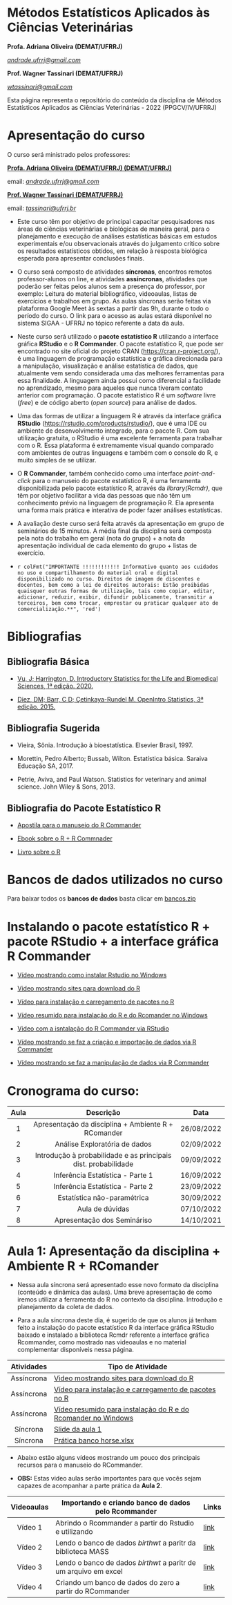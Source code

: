 # Métodos Estatísticos Aplicados às Ciências Veterinárias

**Profa. Adriana Oliveira (DEMAT/UFRRJ)**

*[andrade.ufrrj@gmail.com ](andrade.ufrrj@gmail.com )*

**Prof. Wagner Tassinari (DEMAT/UFRRJ)**

*[wtassinari@gmail.com](wtassinari@gmail.com)*

Esta página representa o repositório do conteúdo da disciplina de Métodos Estatísticos Aplicados as Ciências Veterinárias - 2022 (PPGCV/IV/UFRRJ)

# Apresentação do curso

O curso será ministrado pelos professores:

[**Profa. Adriana Oliveira (DEMAT/UFRRJ) (DEMAT/UFRRJ)**](https://institucional.ufrrj.br/ruralpesquisa/adriana-oliveira-andrade/)

email: [*andrade.ufrrj\@gmail.com*](andrade.ufrrj@gmail.com)

[**Prof. Wagner Tassinari (DEMAT/UFRRJ)**](https://institucional.ufrrj.br/ruralpesquisa/wagner-de-souza-tassinari/)

email: [*tassinari\@ufrrj.br*](tassinari@ufrrj.br)

-   Este curso têm por objetivo de principal capacitar pesquisadores nas áreas de ciências veterinárias e biológicas de maneira geral, para o planejamento e execução de análises estatísticas básicas em estudos experimentais e/ou observacionais através do julgamento crítico sobre os resultados estatísticos obtidos, em relação à resposta biológica esperada para apresentar conclusões finais.

-   O curso será composto de atividades **síncronas**, encontros remotos professor-alunos on line, e atividades **assíncronas**, atividades que poderão ser feitas pelos alunos sem a presença do professor, por exemplo: Leitura do material bibliográfico, videoaulas, listas de exercícios e trabalhos em grupo. As aulas síncronas serão feitas via plataforma Google Meet às sextas a partir das 9h, durante o todo o período do curso. O link para o acesso as aulas estará disponível no sistema SIGAA - UFRRJ no tópico referente a data da aula.

-   Neste curso será utilizado o **pacote estatístico R** utilizando a interface gráfica **RStudio** e o **R Commander**. O pacote estatístico R, que pode ser encontrado no site oficial do projeto CRAN (<https://cran.r-project.org/>), é uma linguagem de programação estatística e gráfica direcionada para a manipulação, visualização e análise estatística de dados, que atualmente vem sendo considerada uma das melhores ferramentas para essa finalidade. A linguagem ainda possui como diferencial a facilidade no aprendizado, mesmo para aqueles que nunca tiveram contato anterior com programação. O pacote estatístico R é um *software* livre (*free*) e de código aberto (*open source*) para análise de dados.

-   Uma das formas de utilizar a linguagem R é através da interface gráfica **RStudio** (<https://rstudio.com/products/rstudio/>), que é uma IDE ou ambiente de desenvolvimento integrado, para o pacote R. Com sua utilização gratuita, o RStudio é uma excelente ferramenta para trabalhar com o R. Essa plataforma é extremamente visual quando comparado com ambientes de outras linguagens e também com o console do R, e muito simples de se utilizar.

-   O **R Commander**, também conhecido como uma interface *point-and-click* para o manuseio do pacote estatístico R, é uma ferramenta disponibilizada pelo pacote estatístico R, através da *library(Rcmdr)*, que têm por objetivo facilitar a vida das pessoas que não têm um conhecimento prévio na linguagem de programação R. Ela apresenta uma forma mais prática e interativa de poder fazer análises estatísticas.

-   A avaliação deste curso será feita através da apresentação em grupo de seminários de 15 minutos. A média final da disciplina será composta pela nota do trabalho em geral (nota do grupo) + a nota da apresentação individual de cada elemento do grupo + listas de exercício.

- `r colFmt("IMPORTANTE !!!!!!!!!!!! Informativo quanto aos cuidados no uso e compartilhamento do material oral e digital disponibilizado no curso. Direitos de imagem de discentes e docentes, bem como a lei de direitos autorais: Estão proibidas quaisquer outras formas de utilização, tais como copiar, editar, adicionar, reduzir, exibir, difundir publicamente, transmitir a terceiros, bem como trocar, emprestar ou praticar qualquer ato de comercialização.**", 'red')`

# Bibliografias

## Bibliografia Básica

-   [Vu, J; Harrington, D. Introductory Statistics for the Life and Biomedical Sciences, 1ª edição. 2020.](https://leanpub.com/biostat)

-   [Diez, DM; Barr, C D; Çetinkaya-Rundel M. OpenIntro Statistics, 3ª edição. 2015.](https://leanpub.com/openintro-statistics)

## Bibliografia Sugerida

-   Vieira, Sônia. Introdução à bioestatística. Elsevier Brasil, 1997.

-   Morettin, Pedro Alberto; Bussab, Wilton. Estatística básica. Saraiva Educação SA, 2017.

-   Petrie, Aviva, and Paul Watson. Statistics for veterinary and animal science. John Wiley & Sons, 2013.

## Bibliografia do Pacote Estatístico R

-   [Apostila para o manuseio do R Commander](https://drive.google.com/file/d/1iF8kata9BZnWSUm_MXzG-WtviuCceFAr/view?usp=sharing)

-   [Ebook sobre o R + R Commnader](http://www.lampada.uerj.br/arquivosdb/_book2/rcommander.html)

-   [Livro sobre o R](https://drive.google.com/file/d/1DPT0XWZH6LbQpxZnviV57eXfCoFvTB_0/view?usp=sharing)

# Bancos de dados utilizados no curso

Para baixar todos os **bancos de dados** basta clicar em [bancos.zip](https://drive.google.com/file/d/1kD2tYYujTvNQcq6tEo-NZ-nr384PZTjs/view?usp=sharing)

# Instalando o pacote estatístico R + pacote RStudio + a interface gráfica R Commander

-   [Vídeo mostrando como instalar Rstudio no Windows](https://www.youtube.com/watch?v=aeK6-kPhofk)

-   [Video mostrando sites para download do R](https://www.youtube.com/watch?v=waiNuVtj9-U)

-   [Vídeo para instalação e carregamento de pacotes no R](https://www.youtube.com/watch?v=_7KxO0QIwP4)

-   [Vídeo resumido para instalação do R e do Rcomander no Windows](https://www.youtube.com/watch?v=UsjmoW9zrbg)

-   [Video com a isntalação do R Commander via RStudio](https://www.youtube.com/watch?v=CBR9sz4mYWM&t=28s)

-   [Vídeo mostrando se faz a criação e importação de dados via R Commander](https://www.youtube.com/watch?v=BhzJMx4Ug8k)

-   [Vídeo mostrando se faz a manipulação de dados via R Commander](https://www.youtube.com/watch?v=0FLHJAbxzis)

# Cronograma do curso:

| Aula |                              Descrição                               |    Data    |
|:-----------:|:--------------------------------------------:|:-----------:|
|  1   |            Apresentação da disciplina + Ambiente R + RComander       | 26/08/2022 |
|  2   |               Análise Exploratória de dados                          | 02/09/2022 |
|  3   |    Introdução à probabilidade e as principais dist. probabilidade    | 09/09/2022 |
|  4   |                   Inferência Estatística - Parte 1                   | 16/09/2022 |
|  5   |                   Inferência Estatística - Parte 2                   | 23/09/2022 |
|  6   |                     Estatística não-paramétrica                      | 30/09/2022 |
|  7   |                           Aula de dúvidas                            | 07/10/2022 |
|  8   |                     Apresentação dos Semináriso                      | 14/10/2021 |

# **Aula 1:** Apresentação da disciplina + Ambiente R + RComander 

-   Nessa aula síncrona será apresentado esse novo formato da disciplina (conteúdo e dinâmica das aulas). Uma breve apresentação de como iremos utilizar a ferramenta do R no contexto da disciplina. Introdução e planejamento da coleta de dados.

-   Para a aula síncrona deste dia, é sugerido de que os alunos já tenham feito a instalação do pacote estatístico R da interface gráfica RStudio baixado e instalado a biblioteca Rcmdr referente a interface gráfica Rcommander, como mostrado nas videoaulas e no material complementar disponíveis nessa página.

| Atividades | Tipo de Atividade                                                                                            |
|:-------------:|--------------------------------------------------------|
| Assíncrona | [Video mostrando sites para download do R](https://www.youtube.com/watch?v=waiNuVtj9-U)                      |
| Assíncrona | [Vídeo para instalação e carregamento de pacotes no R](https://www.youtube.com/watch?v=_7KxO0QIwP4)          |
| Assíncrona | [Vídeo resumido para instalação do R e do Rcomander no Windows](https://www.youtube.com/watch?v=UsjmoW9zrbg) |
|  Síncrona  | [Slide da aula 1](https://drive.google.com/file/d/1ccMOeQd_sdl-XR4i3UkKNB4YmyIagtVf/view?usp=sharing)                           |
|  Síncrona  | [Prática banco horse.xlsx](aula1/banco_cavalos.html)                           |

- Abaixo estão alguns vídeos mostrando um pouco dos principais recursos para o manuseio do RCommander. 

- **OBS:** Estas video aulas serão importantes para que vocês sejam capazes de acompanhar a parte prática da **Aula 2**.

| Videoaulas | Importando e criando banco de dados pelo Rcommander                    | Links                                                                          |
|:----------:|-------------------------------------------------|------------|
|      Vídeo 1      | Abrindo o Rcommander a partir do Rstudio e utilizando                  | [link](https://drive.google.com/file/d/1uyZruwEvKoxTF5gkg3SUyAhPlmBfplul/view?usp=sharing) |
|      Vídeo 2      | Lendo o banco de dados *birthwt* a paritr da biblioteca MASS             | [link](https://drive.google.com/file/d/10A_kGK0h1_TdZA7IK8PO2BZXZp0BtFQ0/view?usp=sharing) |
|      Vídeo 3      | Lendo o banco de dados *birthwt* a paritr de um arquivo em excel         | [link](https://drive.google.com/file/d/1LuHVvj4OaJ7zWmPyfSi89cTDrYIEtjr9/view?usp=sharing) |
|      Vídeo 4      | Criando um banco de dados do zero a partir do RCommander                       | [link](https://drive.google.com/file/d/1rvoFG5OccJPZLAKVpOjBnd__v0ehMFla/view?usp=sharing) |


<!-- # **Aula 2:** Análise Exploratória de Dados (AED) - Parte 1 -->

<!-- -   Nessa aula serão apresentados conceitos sobre construção de tabelas e gráficos de acordo com o contexto do problema e tipos de variáveis envolvidas. O conteúdo será abordado de forma assíncrona (videoaulas e lista de exercícios). -->

<!-- -   É sugerido que os alunos tentem fazer os exercícios propostos nos slides das aulas e a lista de exercícios como ferramenta auxiliar para o aprendizado. -->

<!-- | Atividade  | Tipo de Atividade                                       | Links                                                                                                                   | -->
<!-- |:----------:|-------------------------------------------------|------------| -->
<!-- |     \-     | **Análise Exploratória de Dados - Parte 1**                              |                                                                                            | -->
<!-- | Assíncrona | Videoaula AED 1                                         | [link](https://drive.google.com/file/d/1SsqETtd1e28TdrOFe7odbt1v57oKrvjR/view?usp=sharing)                                           | -->
<!-- | Assíncrona | Slides da aula AED 1                                    | [link](https://drive.google.com/file/d/1E7HsyweOfQvrna3GKi0BjQIXl2c5sQE6/view?usp=sharing)                                             | -->
<!-- | Assíncrona | Videoaula AED 2                                         | [link](https://drive.google.com/file/d/1Mf7uan8dHOoT0ML7riXYxJaz33HUxgAp/view?usp=sharing)                                             | -->
<!-- | Assíncrona | Slides da aula AED 2                                    | [link](https://drive.google.com/file/d/1QGKGNsKcJ-vrn1J4q6hlm8wQg_-D-Xuf/view?usp=sharing)                                             | -->
<!-- | Assíncrona | Lista de exercícios                                     | [link](https://drive.google.com/file/d/1hktK-oCweqoyQu06lPNL7Nwvb-ZVOXlF/view?usp=sharing)                                                 | -->
<!-- |  Síncrona  | Planilha com exercícios                                 | [link](https://docs.google.com/spreadsheets/d/1GAhRuHw68xxJT5My0MiIz9lSeDBgFz40/edit?usp=sharing&ouid=101273607189955142071&rtpof=true&sd=true) | -->
<!-- |  Síncrona  | Slides elaboração de tabelas e gráficos pelo Rcommander | [link](https://drive.google.com/file/d/1ICt_uCDEmHfYNN19_BVuaqsSzEz_5oj4/view?usp=sharing)                                              | -->
<!-- |     \-     | **Análise Exploratória de Dados - Parte 2**                              |                                                                                            | -->
<!-- | Assíncrona | Videoaula AED 3 - Parte 1                          | [link](https://drive.google.com/file/d/1Nmk3xMRktp_isee80wdbPe6e3GR6HoC5/view?usp=sharing)                                                       | -->
<!-- | Assíncrona | Slides da aula 3 - Parte 1                         | [link](https://drive.google.com/file/d/1piTM8IBOYcy-eGfB4Tal7gK1Daiz2R_3/view?usp=sharing)                                      | -->
<!-- | Assíncrona | Videoaula AED 3 - Parte 2                          | [link](https://drive.google.com/file/d/1IGV2_IvWjCmilY1pS7d74ahgcXJ0Ar1b/view?usp=sharing)                                                       | -->
<!-- | Assíncrona | Slides da aula 3 - Parte 2                         | [link](https://drive.google.com/file/d/104PLNVDfxNyss7BuETFsyc384HZYmptS/view?usp=sharing)                                      | -->
<!-- | Assíncrona | Videoaula AED 4                                    | [link](https://drive.google.com/file/d/1EzWbfoFBrO8MCzFQj3QS-77OChfMEBXQ/view?usp=sharing)                                                      | -->
<!-- | Assíncrona | Slides da aula 4                                   | [link](https://drive.google.com/file/d/1q4Lp3onhmQuwnJkDfsGphjqLdmXwm8pD/view?usp=sharing)                                             | -->
<!-- |  Síncrona  | Planilha com exercícios                            | [link](https://docs.google.com/spreadsheets/d/1YB3rKnxRu2e1MEz3l4zHO9gx4GYi-2pY/edit?usp=sharing&ouid=101273607189955142071&rtpof=true&sd=true) | -->
<!-- |  Síncrona  | Slides de estatísticas descritivas pelo Rcommander | [link](https://drive.google.com/file/d/1nSu1OrRE7Xei7T-NHxELxFJOJ48vZyVY/view?usp=sharing)                                              | -->


<!-- -   Essas atividades listadas abaixo, são atividades voltadas para a importação e criação de bancos de dados através da interface Rcommander -->




<!-- # **Aula 3:**  Introdução à probabilidade e as Principais Dist. Probabilidade -->

<!-- -   Nessa aula serão apresentados os principais conceitos em teoria da probabilidade e as mais usuais distribuições de probabilidades para variáveis aleatórias discretas (Dist. de Bernoulli, Binomial e Poisson) e contínuas (Dist. Normal) de forma teórica e com exercícios. Será enfatisado o cálculo das medidas de acurácia para testes diagnósticos baseado nos conceitos da teoria de probabilidade. -->

<!-- -   Para esta aula síncrona, os alunos deverão ter assistido as videoaulas de probabilidade disponíveis neste tópico. -->

<!-- -   Para o cálculo dessas medidas no Rcommander, iremos utilizar o plugin **RcmdrPlugin.EZR**. -->

<!-- | Atividade  | Tipo de Atividade a respeito de Probabilidade                  | Links                                                                          | -->
<!-- |:----------:|-------------------------------------------------|------------| -->
<!-- |     \-     | **Probabilidade**                              |                                                                                            | -->
<!-- | Assíncrona | Videoaula de Probabilidade - Parte 1 | [link](https://drive.google.com/file/d/1NvCnXYg6GC64p0JNXj-Zv90qB0QcEt-D/view?usp=sharing)      | -->
<!-- | Assíncrona | Videoaula de Probabilidade - Parte 2 | [link](https://drive.google.com/file/d/1JQdL_GCfEPeEib6xvcbaKp6QBZ2JG_Q6/view?usp=sharing)      | -->
<!-- | Assíncrona | Videoaula de Probabilidade - Parte 3 | [link](https://drive.google.com/file/d/1Ei8DjTP2VpWUgQ-deryTSgKeWl-xdk6D/view?usp=sharing)      | -->
<!-- | Assíncrona | Videoaula de Probabilidade - Parte 4 | [link](https://drive.google.com/file/d/1eDgggtQl9j7ASu0NE9LM8Dbf5EppkeaF/view?usp=sharing)      | -->
<!-- | Assíncrona | Slide da aula de Probabilidade       | [link](https://drive.google.com/file/d/1rHsifAsZLt8dUe8Ruagmc48u8nKrdJ64/view?usp=sharing) | -->
<!-- |  Síncrona  | Slides com exercicíos da aula 4      | [link]()      | -->

<!-- |     \-     | **Distribuiçẽs de Probabilidade**                              |                                                                                        | -->
<!-- | Assíncrona | Videoaula de Dist. de Probabilidades - Parte 1 | [link](https://drive.google.com/file/d/1TzFDV-8wTYFHVH5Z7rbyfaXvaPjWkTqu/view?usp=sharing) | -->
<!-- | Assíncrona | Videoaula de Dist. de Probabilidades - Parte 2 | [link](https://drive.google.com/file/d/1cSTxw2GjXhMD77mjuMwv5WlB0hTsldg9/view?usp=sharing) | -->
<!-- | Assíncrona | Videoaula de Dist. de Probabilidades - Parte 3 | [link](https://drive.google.com/file/d/1vUki6TX9Nz_sx7icjHYQ5e_TtDK6NohC/view?usp=sharing) | -->
<!-- | Assíncrona | Videoaula de Dist. de Probabilidades - Parte 4 | [link](https://drive.google.com/file/d/1SVg88_gYi3YndpEGAUVDM7i1cB34OMbX/view?usp=sharing) | -->
<!-- | Assíncrona | Slide da aula de Dist. de Probabilidades       | [link](https://drive.google.com/file/d/1RXvHffEodiHIgRb79yDfm3jSzvgaAVGp/view?usp=sharing)       | -->
<!-- |  Síncrona  | Slides com exercicíos da aula 5                | [link]()       | -->


<!-- # **Aula 4:** Inferência Estatística - Parte 1 -->

<!-- -   Nessa aula serão apresentados os conceitos introdutórios de inferência estatística, será falado sobre estimação pontual e intervalar e também serão abordados alguns testes de hipóteses para uma amostra. -->

<!-- -   Para esta aula síncrona, os alunos deverão ter assistido as todas as videoaulas disponíveis neste tópico. -->

<!-- | Atividade  | Tipo de Atividade                                       | Links                                                                                      | -->
<!-- |:----------:|-------------------------------------------------|------------| -->
<!-- |     \-     | **Intervalo de Confiança**                              |                                                                                            | -->
<!-- | Assíncrona | Videoaula de Inferência estatística (IC 1/4) - Parte 1  | [link](https://drive.google.com/file/d/15W2ZOV_gNuJpIGVZU5h62wQ8INPG9WxJ/view?usp=sharing) | -->
<!-- | Assíncrona | Videoaula de Inferência estatística (IC 2/4) - Parte 1  | [link](https://drive.google.com/file/d/1d4sccAJJJr-_rONscENDyCvhjWtskhV9/view?usp=sharing) | -->
<!-- | Assíncrona | Videoaula de Inferência estatística (IC 3/4) - Parte 1  | [link](https://drive.google.com/file/d/1yiBC_WDYMd1_YVJQmW5MLJpAH7eRUgus/view?usp=sharing) | -->
<!-- | Assíncrona | Videoaula de Inferência estatística (IC 4/4) - Parte 1  | [link](https://drive.google.com/file/d/1eoc5nz0Ph-sd6ww5cwh_1ict_wscpcLR/view?usp=sharing) | -->
<!-- | Assíncrona | Slides da aula de Inferência estatística (IC) - Parte 1 | [link](https://drive.google.com/file/d/1AD18pBqhP2wcE7cN0nbKboZgHRWmL_aG/view?usp=sharing)                | -->
<!-- |     \-     | **Testes de Hipóteses - Uma amostra**                   |                                                                                            | -->
<!-- | Assíncrona | Videoaula de Inferência estatística (TH 1/3) - Parte 1  | [link](https://drive.google.com/file/d/14CsG1Ph32FTn98vOlBmsW6F7y37OPVSl/view?usp=sharing) | -->
<!-- | Assíncrona | Videoaula de Inferência estatística (TH 2/3) - Parte 1  | [link](https://drive.google.com/file/d/1ZqUYB059BNBtDxU92FuCWNeKXgEA8g-W/view?usp=sharing) | -->
<!-- | Assíncrona | Videoaula de Inferência estatística (TH 3/3) - Parte 1  | [link](https://drive.google.com/file/d/1xy4o7ju4WQ3qXwnzkjEeSmVmntZmIL5I/view?usp=sharing) | -->
<!-- | Assíncrona | Slides da aula de Inferência estatística (TH) - Parte 1 | [link](https://drive.google.com/file/d/1jJHX2Am0OdHYDiQpcLqsZTAr9JzokL9J/view?usp=sharing)                | -->
<!-- |  Síncrona  | Slides com exercicíos da aula 4                         | [link](https://drive.google.com/file/d/1aQFTZp-47AlCgylCVkCaYWwf8e1_lD6h/view?usp=sharing)                  | -->

<!-- # **Aula 5:** Inferência Estatística - Parte 2 -->

<!-- -   Nessa aula serão apresentados os conceitos de teste de hipóteses para 2 amostras de forma teórica e com exercícios. -->

<!-- -   Para esta aula síncrona, os alunos deverão ter assistido as todas as videoaulas disponíveis neste tópico. -->

<!-- -   Início da aula: 10hs -->

<!-- | Atividade  | Tipo de Atividade                                          | Links                                                                                     | -->
<!-- |:----------:|-------------------------------------------------|------------| -->
<!-- |     \-     | **Testes de Hipóteses - Duas Amostras**                    |                                                                                           | -->
<!-- | Assíncrona | Videoaula de Inferência estatística (TH 1/4) - Parte 2     | [link](https://drive.google.com/file/d/1_9161VXItYu9jNBQ7Qoo7wWSWpDBPq6E/view?usp=sharing)                        | -->
<!-- | Assíncrona | Videoaula de Inferência estatística (TH 2/4) - Parte 2     | [link](https://drive.google.com/file/d/1I3c8ZrFCD256hQ-xn_yqHUhfolN8hxED/view?usp=sharing)                        | -->
<!-- | Assíncrona | Videoaula de Inferência estatística (TH 3/4) - Parte 2     | [link](https://drive.google.com/file/d/1GIATvWWyt4eSmyPRw1RUkK1h_9VGci0j/view?usp=sharing)                        | -->
<!-- | Assíncrona | Videoaula de Inferência estatística (TH 4/4) - Parte 2     | [link](https://drive.google.com/file/d/1PpeiWqJzrbFwyzdD9ifFKXHBtaayq865/view?usp=sharing)                        | -->
<!-- | Assíncrona | Slides da aula de Inferência estatística (TH) - Parte 2    | [link](https://drive.google.com/file/d/1UQlltUwywvhNOdXbBF-6pXOTTy1qC-49/view?usp=sharing)               | -->
<!-- |     \-     | **Testes de Hipóteses - Mais de duas amostras (ANOVA)**    |                                                                                           | -->
<!-- | Assíncrona | Videoaula de Inferência estatística (ANOVA) - Parte 3      | [link](https://drive.google.com/file/d/1pXqk3SSQI9Vt0H2oXcP1gJV03Lq4m5fN/view?usp=sharing) | -->
<!-- | Assíncrona | Slides da aula de Inferência estatística (ANOVA) - Parte 3 | [link](https://drive.google.com/file/d/1I_vBzt-wfpMcQ9eujAitdEoA6x48_wZH/view?usp=sharing)               | -->
<!-- |  Síncrona  | Slides com exercicíos da aula 7                            | [link](https://drive.google.com/file/d/1UvwFhUbHD2XfdWlX32Xuhnmzk-Fos8lW/view?usp=sharing)                 | -->

<!-- # **Aula 6:** Estatística não-paramétrica -->

<!-- -   Nessa aula serão apresentados alguns conceitos mais importantes a respeito dos testes de hipóteses para dados categóricos (ou testes de hipóteses para dados em tabelas de contingência) e dos testes não-paramétricos nas variáveis quantitativas, com aplicações. -->

<!-- -   Para esta aula, não haverá atividade assíncrona, somente atividade síncrona com a teoria e exemplo de aplicações através do Rcommander. -->

<!-- | Atividade | Tipo de Atividade                             | Links                                                                                                        | -->
<!-- |:----------:|-------------------------------------------------|------------| -->
<!-- | Síncrona  | Slides da aula de Estatística não-paramétrica | [link](https://drive.google.com/file/d/1AX_xmgdFz80WY87Dby-796-eTkMt7Vj6/view?usp=sharing) | -->

<!-- # **Aula 7:** Aula de Dúvidas -->

<!-- -   Aula destinada a sanar as dúvidas dos alunos a respeito do conteúdo do curso e a preparação do seminário. -->


<!-- # **Aula 8:** Seminários -->

<!-- -   Os seminários serão destinados a apresentação dos trabalhos pelos alunos. -->

<!-- -   Roteiro dos Seminários [Em breve !!!!]() -->

<!-- -   Início dos seminários: 9hs -->

<!-- -   Trabalhos a serem apresentados neste dia: -->

<!-- | Grupo | Membros | -->
<!-- |:-----:|:-------:| -->
<!-- |   1   |         | -->
<!-- |   2   |         | -->
<!-- |   3   |         | -->
<!-- |   4   |         | -->
<!-- |   5   |         | -->
<!-- |   6   |         | -->

<!-- # Pesquisa de avaliação da disciplina de Métodos Estatísticos -->

<!-- -   Prezados alunos, gostaríamos de pedir que preenchessem a pesquisa anônima sobre a disciplina. Todo retorno quanto ao curso é importante para nós. Procuraremos incorporar as críticas e sugestões nos próximos cursos. Agradecemos a participação e disponibilidade.**([link](https://docs.google.com/forms/d/e/1FAIpQLSdFL7SjHg9upsJbRfIGbt2mj0HyvUXld9zBYK3pgPTTB4nSmg/viewform?usp=sf_link))** -->

